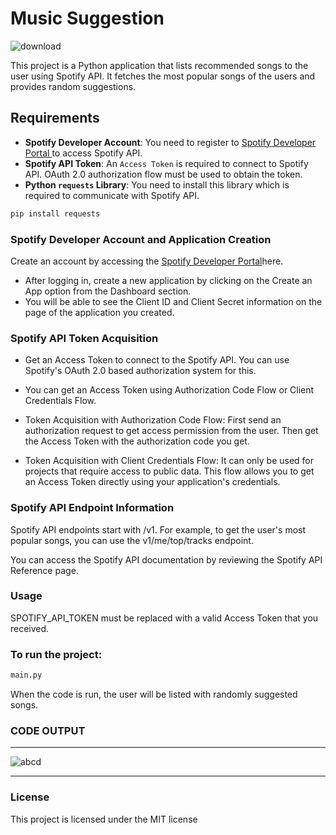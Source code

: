 # Music Suggestion
![download](https://github.com/user-attachments/assets/84ee6c6a-a3e2-4228-982f-19fb0a4cab9d)

This project is a Python application that lists recommended songs to the user using Spotify API. It fetches the most popular songs of the users and provides random suggestions.

## Requirements

- **Spotify Developer Account**: You need to register to [Spotify Developer Portal ](https://developer.spotify.com/) to access Spotify API.
- **Spotify API Token**: An `Access Token` is required to connect to Spotify API. OAuth 2.0 authorization flow must be used to obtain the token.
- **Python `requests` Library**: You need to install this library which is required to communicate with Spotify API.

```bash
pip install requests
```
### Spotify Developer Account and Application Creation
Create an account by accessing the [Spotify Developer Portal](https://developer.spotify.com/)here.
- After logging in, create a new application by clicking on the Create an App option from the Dashboard section.
- You will be able to see the Client ID and Client Secret information on the page of the application you created.

### Spotify API Token Acquisition
- Get an Access Token to connect to the Spotify API. You can use Spotify's OAuth 2.0 based authorization system for this.
- You can get an Access Token using Authorization Code Flow or Client Credentials Flow.
- Token Acquisition with Authorization Code Flow: First send an authorization request to get access permission from the user. Then get the Access Token with the authorization code you get.

- Token Acquisition with Client Credentials Flow: It can only be used for projects that require access to public data. This flow allows you to get an Access Token directly using your application's credentials.

### Spotify API Endpoint Information
Spotify API endpoints start with /v1. For example, to get the user's most popular songs, you can use the v1/me/top/tracks endpoint.

You can access the Spotify API documentation by reviewing the Spotify API Reference page.
### Usage
SPOTIFY_API_TOKEN must be replaced with a valid Access Token that you received.

### To run the project:

```python
main.py
```
When the code is run, the user will be listed with randomly suggested songs.

### CODE OUTPUT

---------------------------------------------------------------------------------------------------------------

![abcd](https://github.com/erent8/music-suggestion/assets/86615310/335db117-39ff-4060-9d62-639d763fe36d)

----------------------------------------------------------------------------------------------------

### License
This project is licensed under the MIT license
